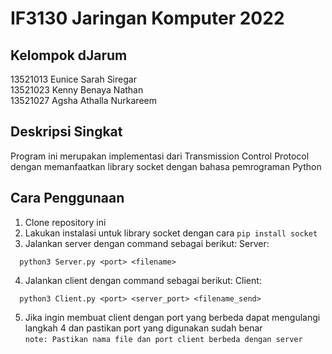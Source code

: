 # IF3130 Jaringan Komputer 2022

## Kelompok dJarum
13521013 Eunice Sarah Siregar <br>
13521023 Kenny Benaya Nathan <br>
13521027 Agsha Athalla Nurkareem <br>

## Deskripsi Singkat
Program ini merupakan implementasi dari Transmission Control Protocol dengan memanfaatkan library socket dengan bahasa pemrograman Python

## Cara Penggunaan
1. Clone repository ini
2. Lakukan instalasi untuk library socket dengan cara `pip install socket`
3. Jalankan server dengan command sebagai berikut:
Server:
```
  python3 Server.py <port> <filename>
```
4. Jalankan client dengan command sebagai berikut: 
Client:
```
  python3 Client.py <port> <server_port> <filename_send>
```
5. Jika ingin membuat client dengan port yang berbeda dapat mengulangi langkah 4 dan pastikan port yang digunakan sudah benar <br>
`note: Pastikan nama file dan port client berbeda dengan server`
